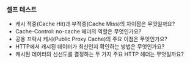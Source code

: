 ### 셀프 테스트
- 캐시 적중(Cache Hit)과 부적중(Cache Miss)의 차이점은 무엇일까요?
- Cache-Control: no-cache 헤더의 역할은 무엇인가요?
- 공용 프락시 캐시(Public Proxy Cache)의 주요 이점은 무엇인가요?
- HTTP에서 캐시된 데이터가 최신인지 확인하는 방법은 무엇인가요?
- 캐시된 데이터의 신선도를 결정하는 두 가지 주요 HTTP 헤더는 무엇일까요?